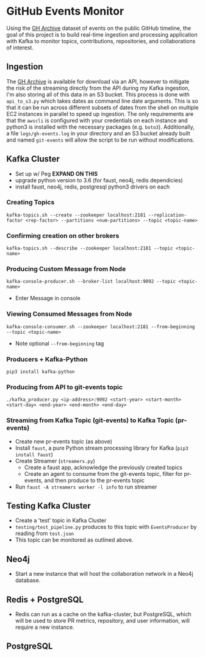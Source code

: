 # GitHub Events Monitor

Using the [GH Archive](https://www.gharchive.org/) dataset of events on the public GitHub timeline, the goal of this project is to build real-time ingestion and processing application with Kafka to monitor topics, contributions, repositories, and collaborations of interest.

## Ingestion
The [GH Archive](https://www.gharchive.org/) is available for download via an API, however to mitigate the risk of the streaming directly from the API during my Kafka ingestion, I'm also storing all of this data in an S3 bucket. This process is done with `api_to_s3.py` which takes dates as command line date arguments. This is so that it can be run across different subsets of dates from the shell on multiple EC2 instances in parallel to speed up ingestion. The only requirements are that the `awscli` is configured with your credentials on each instance and python3 is installed with the necessary packages (e.g. `boto3`). Additionally, a file `logs/gh-events.log` in your directory and an S3 bucket already built and named `git-events` will allow the script to be run without modifications.

## Kafka Cluster

- Set up w/ Peg **EXPAND ON THIS**
- upgrade python version to 3.6 (for faust, neo4j, redis dependicies)
- install faust, neo4j, redis, postgresql python3 drivers on each

### Creating Topics
`kafka-topics.sh --create --zookeeper localhost:2181 --replication-factor <rep-factor> --partitions <num-partitions> --topic <topic-name>`
### Confirming creation on other brokers
`kafka-topics.sh --describe --zookeeper localhost:2181 --topic <topic-name>`
### Producing Custom Message from Node
`kafka-console-producer.sh --broker-list localhost:9092 --topic <topic-name>`
- Enter Message in console
### Viewing Consumed Messages from Node
`kafka-console-consumer.sh --zookeeper localhost:2181 --from-beginning --topic <topic-name>`
- Note optional `--from-beginning` tag

### Producers + Kafka-Python
`pip3 install kafka-python`

### Producing from API to git-events topic
`./kafka_producer.py <ip-address>:9092 <start-year> <start-month> <start-day> <end-year> <end-month> <end-day>`

### Streaming from Kafka Topic (git-events) to Kafka Topic (pr-events)
- Create new pr-events topic (as above)
- Install `faust`, a pure Python stream processing library for Kafka (`pip3 install faust`)
- Create Streamer (`streamers.py`)
  - Create a faust app, acknowledge the previously created topics
  - Create an agent to consume from the git-events topic, filter for pr-events, and then produce to the pr-events topic
- Run `faust -A streamers worker -l info` to run streamer

## Testing Kafka Cluster
- Create a 'test' topic in Kafka Cluster
- `testing/test_pipeline.py` produces to this topic with `EventsProducer` by reading from `test.json`
- This topic can be monitored as outlined above.

## Neo4j
- Start a new instance that will host the collaboration network in a Neo4j database.


## Redis + PostgreSQL
- Redis can run as a cache on the kafka-cluster, but PostgreSQL, which will be used to store PR metrics, repository, and user information, will require a new instance.

## PostgreSQL
